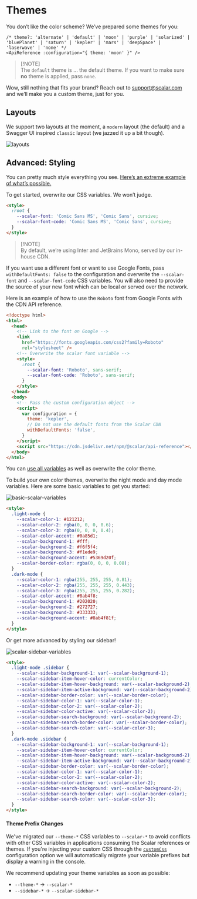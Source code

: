 # Themes

You don’t like the color scheme? We’ve prepared some themes for you:

```vue
/* theme?: 'alternate' | 'default' | 'moon' | 'purple' | 'solarized' |
'bluePlanet' | 'saturn' | 'kepler' | 'mars' | 'deepSpace' | 'laserwave' | 'none' */
<ApiReference :configuration="{ theme: 'moon' }" />
```

> [!NOTE]\
> The `default` theme is … the default theme.
> If you want to make sure **no** theme is applied, pass `none`.

Wow, still nothing that fits your brand? Reach out to <support@scalar.com> and we’ll make you a custom theme, just for you.

## Layouts

We support two layouts at the moment, a `modern` layout (the default) and a Swagger UI inspired
`classic` layout (we jazzed it up a bit though).

![layouts](https://github.com/scalar/scalar/assets/6374090/a28b89e0-8d3b-477f-a02f-bcf39f7830f0)

## Advanced: Styling

You can pretty much style everything you see.
[Here’s an extreme example of what’s possible.](https://windows98.apidocumentation.com/)

To get started, overwrite our CSS variables. We won’t judge.

```html
<style>
  :root {
    --scalar-font: 'Comic Sans MS', 'Comic Sans', cursive;
    --scalar-font-code: 'Comic Sans MS', 'Comic Sans', cursive;
  }
</style>
```

> [!NOTE]\
> By default, we’re using Inter and JetBrains Mono, served by our in-house CDN.

If you want use a different font or want to use Google Fonts, pass `withDefaultFonts: false` to the configuration and overwrite the `--scalar-font` and `--scalar-font-code` CSS variables. You will also need to provide the source of your new font which can be local or served over the network.

Here is an example of how to use the `Roboto` font from Google Fonts with the CDN API reference.

```html
<!doctype html>
<html>
  <head>
    <!-- Link to the font on Google -->
    <link
      href="https://fonts.googleapis.com/css2?family=Roboto"
      rel="stylesheet" />
    <!-- Overwrite the scalar font variable -->
    <style>
      :root {
        --scalar-font: 'Roboto', sans-serif;
        --scalar-font-code: 'Roboto', sans-serif;
      }
    </style>
  </head>
  <body>
    <!-- Pass the custom configuration object -->
    <script>
      var configuration = {
        theme: 'kepler',
        // Do not use the default fonts from the Scalar CDN
        withDefaultFonts: 'false',
      }
    </script>
    <script src="https://cdn.jsdelivr.net/npm/@scalar/api-reference"></script>
  </body>
</html>
```

You can [use all variables](https://github.com/scalar/scalar/blob/main/packages/themes/src/base/variables.css) as well as overwrite the color theme.

To build your own color themes, overwrite the night mode and day mode variables.
Here are some basic variables to get you started:

![basic-scalar-variables](https://github.com/scalar/scalar/assets/6374090/f49256c4-4623-4797-87a1-24bdbc9b17fd)

```html
<style>
  .light-mode {
    --scalar-color-1: #121212;
    --scalar-color-2: rgba(0, 0, 0, 0.6);
    --scalar-color-3: rgba(0, 0, 0, 0.4);
    --scalar-color-accent: #0a85d1;
    --scalar-background-1: #fff;
    --scalar-background-2: #f6f5f4;
    --scalar-background-3: #f1ede9;
    --scalar-background-accent: #5369d20f;
    --scalar-border-color: rgba(0, 0, 0, 0.08);
  }
  .dark-mode {
    --scalar-color-1: rgba(255, 255, 255, 0.81);
    --scalar-color-2: rgba(255, 255, 255, 0.443);
    --scalar-color-3: rgba(255, 255, 255, 0.282);
    --scalar-color-accent: #8ab4f8;
    --scalar-background-1: #202020;
    --scalar-background-2: #272727;
    --scalar-background-3: #333333;
    --scalar-background-accent: #8ab4f81f;
  }
</style>
```

Or get more advanced by styling our sidebar!

![scalar-sidebar-variables](https://github.com/scalar/scalar/assets/6374090/5b1f0211-5c09-4092-a882-03d8241ad428)

```html
<style>
  .light-mode .sidebar {
    --scalar-sidebar-background-1: var(--scalar-background-1);
    --scalar-sidebar-item-hover-color: currentColor;
    --scalar-sidebar-item-hover-background: var(--scalar-background-2);
    --scalar-sidebar-item-active-background: var(--scalar-background-2);
    --scalar-sidebar-border-color: var(--scalar-border-color);
    --scalar-sidebar-color-1: var(--scalar-color-1);
    --scalar-sidebar-color-2: var(--scalar-color-2);
    --scalar-sidebar-color-active: var(--scalar-color-2);
    --scalar-sidebar-search-background: var(--scalar-background-2);
    --scalar-sidebar-search-border-color: var(--scalar-border-color);
    --scalar-sidebar-search-color: var(--scalar-color-3);
  }
  .dark-mode .sidebar {
    --scalar-sidebar-background-1: var(--scalar-background-1);
    --scalar-sidebar-item-hover-color: currentColor;
    --scalar-sidebar-item-hover-background: var(--scalar-background-2);
    --scalar-sidebar-item-active-background: var(--scalar-background-2);
    --scalar-sidebar-border-color: var(--scalar-border-color);
    --scalar-sidebar-color-1: var(--scalar-color-1);
    --scalar-sidebar-color-2: var(--scalar-color-2);
    --scalar-sidebar-color-active: var(--scalar-color-2);
    --scalar-sidebar-search-background: var(--scalar-background-2);
    --scalar-sidebar-search-border-color: var(--scalar-border-color);
    --scalar-sidebar-search-color: var(--scalar-color-3);
  }
</style>
```

#### Theme Prefix Changes

We've migrated our `--theme-*` CSS variables to `--scalar-*` to avoid conflicts with other CSS variables in
applications consuming the Scalar references or themes.
If you're injecting your custom CSS through the [`customCss`](/documentation/configuration.md) configuration option we will automatically
migrate your variable prefixes but display a warning in the console.

We recommend updating your theme variables as soon as possible:

- `--theme-*` → `--scalar-*`
- `--sidebar-*` → `--scalar-sidebar-*`

